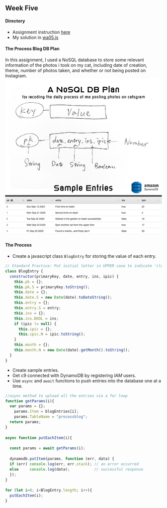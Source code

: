 ## Week Five

#### Directory
* Assignment instruction [here](https://github.com/visualizedata/data-structures/blob/master/weekly_assignment_05.md)
* My solution in [wa05.js](https://github.com/JessieJessJe/dataStructures/blob/master/week05/wa05.js)

#### The Process Blog DB Plan
In this assignment, I used a NoSQL database to store some relevant information of the photos i took on my cat, including date of creation, theme, number of photos taken, and whether or not being posted on Instagram. 
![db model](https://github.com/JessieJessJe/dataStructures/blob/master/week05/wa05_plan.png)

#### The Process
* Create a javascript class `BlogEntry` for storing the value of each entry.
```javascript
// Standard Practice: Put initial letter in UPPER case to indicate 'class'
class BlogEntry {
  constructor(primaryKey, date, entry, ins, ipic) {
    this.pk = {};
    this.pk.S = primaryKey.toString();
    this.date = {}; 
    this.date.S = new Date(date).toDateString();
    this.entry = {};
    this.entry.S = entry;
    this.ins = {};
    this.ins.BOOL = ins; 
    if (ipic != null) {
      this.ipic = {};
      this.ipic.N = ipic.toString(); 
    }
    this.month = {};
    this.month.N = new Date(date).getMonth().toString();
  }
}
```
* Create sample entries.
* Get c9 connected with DynamoDB by registering *IAM* users.
* Use `async` and `await` functions to push entries into the database one at a time.

```javascript
//async method to upload all the entries via a for loop
function getParams(i){
  var params = {};
    params.Item = blogEntries[i]; 
    params.TableName = "processblog";
  return params;
}

async function putEachItem(i){
  
  const params = await getParams(i);
  
  dynamodb.putItem(params, function (err, data) {
  if (err) console.log(err, err.stack); // an error occurred
  else     console.log(data);           // successful response
  });
}
  
for (let i=0; i<BlogEntry.length; i++){
  putEachItem(i);
}
```

